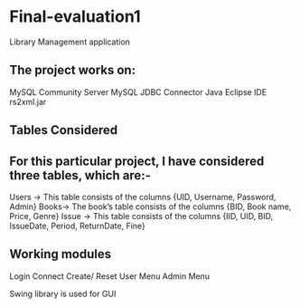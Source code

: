 # Final-evaluation1
Library Management application 


The project works on:
----------------------
MySQL Community Server
MySQL JDBC Connector
Java
Eclipse IDE
rs2xml.jar


Tables Considered
---------------------
For this particular project, I have considered three tables, which are:-
-----------------------------------------------------------------------------
Users -> This table consists of the columns {UID, Username, Password, Admin}
Books-> The book’s table consists of the columns {BID, Book name, Price, Genre}
Issue -> This table consists of the columns {IID, UID, BID, IssueDate, Period, ReturnDate, Fine}


Working modules
-----------------
Login
Connect
Create/ Reset
User Menu
Admin Menu

Swing library is used for GUI


